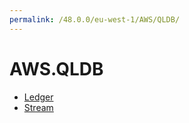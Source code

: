```yaml
---
permalink: /48.0.0/eu-west-1/AWS/QLDB/
---
```


# AWS.QLDB



* [Ledger](Ledger.md)
* [Stream](Stream.md)